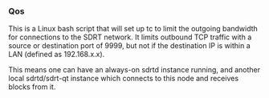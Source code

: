 ### Qos ###

This is a Linux bash script that will set up tc to limit the outgoing bandwidth for connections to the SDRT network. It limits outbound TCP traffic with a source or destination port of 9999, but not if the destination IP is within a LAN (defined as 192.168.x.x).

This means one can have an always-on sdrtd instance running, and another local sdrtd/sdrt-qt instance which connects to this node and receives blocks from it.
